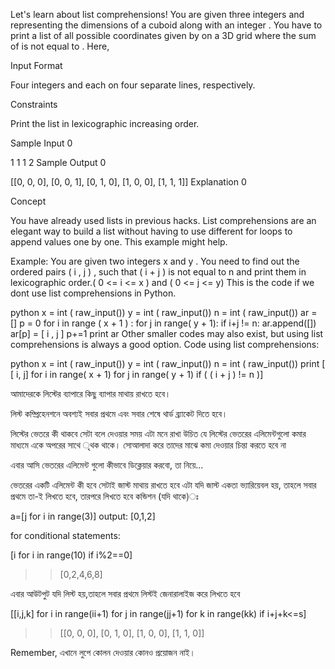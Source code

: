 Let's learn about list comprehensions! You are given three integers  and  representing the dimensions of a cuboid along with an integer . You have to print a list of all possible coordinates given by  on a 3D grid where the sum of  is not equal to . Here, 

Input Format

Four integers  and  each on four separate lines, respectively.

Constraints

Print the list in lexicographic increasing order.

Sample Input 0

1
1
1
2
Sample Output 0

[[0, 0, 0], [0, 0, 1], [0, 1, 0], [1, 0, 0], [1, 1, 1]]
Explanation 0

Concept

You have already used lists in previous hacks. List comprehensions are an elegant way to build a list without having to use different for loops to append values one by one. This example might help.

Example: You are given two integers x and y . You need to find out the ordered pairs ( i , j ) , such that ( i + j ) is not equal to n and print them in lexicographic order.( 0 <= i <= x ) and ( 0 <= j <= y) This is the code if we dont use list comprehensions in Python.

python x = int ( raw_input()) y = int ( raw_input()) n = int ( raw_input()) ar = [] p = 0 for i in range ( x + 1 ) : for j in range( y + 1): if i+j != n: ar.append([]) ar[p] = [ i , j ] p+=1 print ar
Other smaller codes may also exist, but using list comprehensions is always a good option. Code using list comprehensions:

python x = int ( raw_input()) y = int ( raw_input()) n = int ( raw_input()) print [ [ i, j] for i in range( x + 1) for j in range( y + 1) if ( ( i + j ) != n )]

আমাদেরকে লিস্টের ব্যাপারে কিছু ব্যাপার মাথায় রাখতে হবে।

লিস্ট কম্প্রিহেনশনে অবশ্যই সবার প্রথমে এবং সবার শেষে থার্ড ব্র্যাকেট দিতে হবে।

লিস্টের ভেতরে কী থাকবে সেটা বলে দেওয়ার সময় এটা মনে রাখা উচিত যে লিস্টের ভেতরের এলিমেন্টগুলো কমার মাধ্যমে একে অপরের সাথে ৃথক থাকে। সোআলাদা করে তাদের মাঝে কমা দেওয়ার চিন্তা করতে হবে না 

এবার  আসি ভেতরের এলিমেন্ট গুলো কীভাবে ডিক্লেয়ার করবো, তা নিয়ে...


ভেতরের একটি এলিমেন্ট কী হবে সেটাই জাস্ট মাথায় রাখতে হবে 
এটা যদি জাস্ট একতা ভ্যারিয়েবল হয়, তাহলে সবার প্রথমে তা-ই লিখতে হবে, তারপরে লিখতে হবে কন্ডিশন (যদি থাকে)ঃ

a=[j for i in range(3)]
output: [0,1,2]

for conditional statements:

[i for i in range(10) if i%2==0]
>> [0,2,4,6,8]


এবার আউটপুট যদি লিস্ট হয়,তাহলে সবার প্রথমে লিস্টই জেনারালাইজ করে লিখতে হবে 

[[i,j,k] for i in range(ii+1) for j in range(jj+1) for k in range(kk) if i+j+k<=s]
>>[[0, 0, 0], [0, 1, 0], [1, 0, 0], [1, 1, 0]]


Remember, এখানে লুপে কোলন দেওয়ার কোনও প্রয়োজন নাই। 
